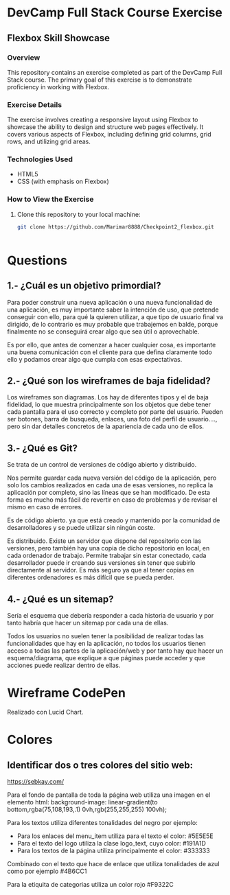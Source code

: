 # DevCamp Full Stack Course Exercise

## Flexbox Skill Showcase

### Overview

This repository contains an exercise completed as part of the DevCamp Full Stack course. The primary goal of this exercise is to demonstrate proficiency in working with Flexbox.

### Exercise Details

The exercise involves creating a responsive layout using Flexbox to showcase the ability to design and structure web pages effectively. It covers various aspects of Flexbox, including defining grid columns, grid rows, and utilizing grid areas.

### Technologies Used

- HTML5
- CSS (with emphasis on Flexbox)

### How to View the Exercise

1. Clone this repository to your local machine:

   ```bash
   git clone https://github.com/Marimar8888/Checkpoint2_flexbox.git



# Questions

## 1.- ¿Cuál es un objetivo primordial?

Para poder construir una nueva aplicación o una nueva funcionalidad de una aplicación, es muy importante saber la intención de uso, que pretende conseguir con ello, para qué la quieren utilizar, a que tipo de usuario final va dirigido, de lo contrario es muy probable que trabajemos en balde, porque finalmente no se conseguirá crear algo que sea útil o aprovechable.

Es por ello, que antes de comenzar a hacer cualquier cosa, es importante una buena comunicación con el cliente para que defina claramente todo ello y podamos crear algo que cumpla con esas expectativas.

## 2.- ¿Qué son los wireframes de baja fidelidad?

Los wireframes son diagramas. Los hay de diferentes tipos y el de baja fidelidad, lo que muestra principalmente son los objetos que debe tener cada pantalla para el uso correcto y completo por parte del usuario. Pueden ser botones, barra de busqueda, enlaces, una foto del perfil de usuario...., pero sin dar detalles concretos de la apariencia de cada uno de ellos.

## 3.- ¿Qué es Git?

Se trata de un control de versiones de código abierto y distribuido.

Nos permite guardar cada nueva versión del código de la aplicación, pero solo los cambios realizados en cada una de esas versiones, no replica la aplicación por completo, sino las líneas que se han modificado. De esta forma es mucho más fácil de revertir en caso de problemas y de revisar el mismo en caso de errores.

Es de código abierto. ya que está creado y mantenido por la comunidad de desarrolladores y se puede utilizar sin ningún coste.

Es distribuido. Existe un servidor que dispone del repositorio con las versiones, pero también hay una copia de dicho repositorio en local, en cada ordenador de trabajo. Permite trabajar sin estar conectado, cada desarrollador puede ir creando sus versiones sin tener que subirlo directamente al servidor. Es más seguro ya que al tener copias en diferentes ordenadores es más difícil que se pueda perder.

## 4.- ¿Qué es un sitemap?

Sería el esquema que debería responder a cada historia de usuario y por tanto habría que hacer un sitemap por cada una de ellas.

Todos los usuarios no suelen tener la posibilidad de realizar todas las funcionalidades que hay en la aplicación, no todos los usuarios tienen acceso a todas las partes de la aplicación/web y por tanto hay que hacer un esquema/diagrama, que explique a que páginas puede acceder y que acciones puede realizar dentro de ellas.
 

 # Wireframe CodePen

 Realizado con Lucid Chart.

 # Colores

 ## Identificar dos o tres colores del sitio web:

 https://sebkay.com/ 

 Para el fondo de pantalla de toda la página web utiliza una imagen en el elemento html:
 background-image: linear-gradient(to bottom,rgba(75,108,193,.1) 0vh,rgb(255,255,255) 100vh);

 Para los textos utiliza diferentes tonalidades del negro por ejemplo:
 - Para los enlaces del menu_item utiliza para el texto el color: #5E5E5E
 - Para el texto del logo utiliza la clase logo_text, cuyo color: #191A1D
 - Para los textos de la página utiliza principalmente el color: #333333

Combinado con el texto que hace de enlace que utiliza tonalidades de azul como por ejemplo #4B6CC1

Para la etiquita de categorias utiliza un color rojo #F9322C






